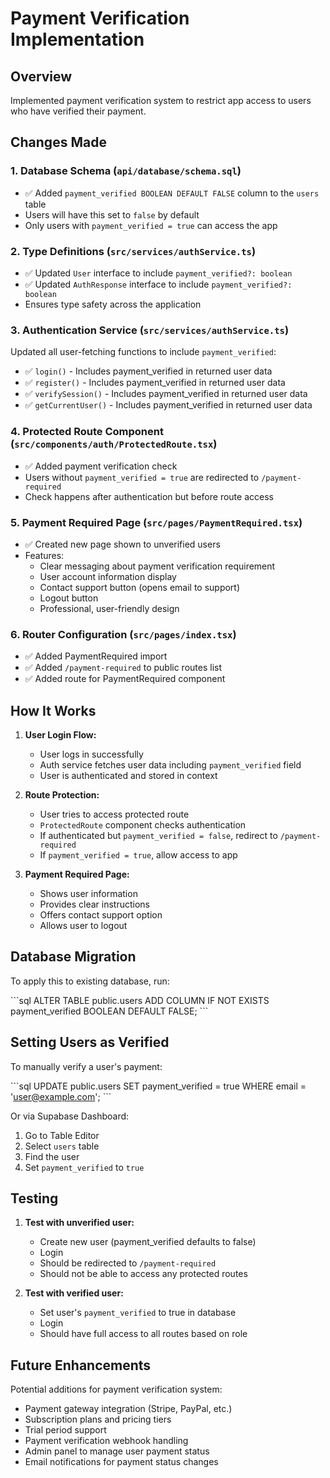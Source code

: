 # Payment Verification Implementation

## Overview
Implemented payment verification system to restrict app access to users who have verified their payment.

## Changes Made

### 1. Database Schema (`api/database/schema.sql`)
- ✅ Added `payment_verified BOOLEAN DEFAULT FALSE` column to the `users` table
- Users will have this set to `false` by default
- Only users with `payment_verified = true` can access the app

### 2. Type Definitions (`src/services/authService.ts`)
- ✅ Updated `User` interface to include `payment_verified?: boolean`
- ✅ Updated `AuthResponse` interface to include `payment_verified?: boolean`
- Ensures type safety across the application

### 3. Authentication Service (`src/services/authService.ts`)
Updated all user-fetching functions to include `payment_verified`:
- ✅ `login()` - Includes payment_verified in returned user data
- ✅ `register()` - Includes payment_verified in returned user data
- ✅ `verifySession()` - Includes payment_verified in returned user data
- ✅ `getCurrentUser()` - Includes payment_verified in returned user data

### 4. Protected Route Component (`src/components/auth/ProtectedRoute.tsx`)
- ✅ Added payment verification check
- Users without `payment_verified = true` are redirected to `/payment-required`
- Check happens after authentication but before route access

### 5. Payment Required Page (`src/pages/PaymentRequired.tsx`)
- ✅ Created new page shown to unverified users
- Features:
  - Clear messaging about payment verification requirement
  - User account information display
  - Contact support button (opens email to support)
  - Logout button
  - Professional, user-friendly design

### 6. Router Configuration (`src/pages/index.tsx`)
- ✅ Added PaymentRequired import
- ✅ Added `/payment-required` to public routes list
- ✅ Added route for PaymentRequired component

## How It Works

1. **User Login Flow:**
   - User logs in successfully
   - Auth service fetches user data including `payment_verified` field
   - User is authenticated and stored in context

2. **Route Protection:**
   - User tries to access protected route
   - `ProtectedRoute` component checks authentication
   - If authenticated but `payment_verified = false`, redirect to `/payment-required`
   - If `payment_verified = true`, allow access to app

3. **Payment Required Page:**
   - Shows user information
   - Provides clear instructions
   - Offers contact support option
   - Allows user to logout

## Database Migration

To apply this to existing database, run:

\`\`\`sql
ALTER TABLE public.users 
ADD COLUMN IF NOT EXISTS payment_verified BOOLEAN DEFAULT FALSE;
\`\`\`

## Setting Users as Verified

To manually verify a user's payment:

\`\`\`sql
UPDATE public.users 
SET payment_verified = true 
WHERE email = 'user@example.com';
\`\`\`

Or via Supabase Dashboard:
1. Go to Table Editor
2. Select `users` table
3. Find the user
4. Set `payment_verified` to `true`

## Testing

1. **Test with unverified user:**
   - Create new user (payment_verified defaults to false)
   - Login
   - Should be redirected to `/payment-required`
   - Should not be able to access any protected routes

2. **Test with verified user:**
   - Set user's `payment_verified` to true in database
   - Login
   - Should have full access to all routes based on role

## Future Enhancements

Potential additions for payment verification system:
- Payment gateway integration (Stripe, PayPal, etc.)
- Subscription plans and pricing tiers
- Trial period support
- Payment verification webhook handling
- Admin panel to manage user payment status
- Email notifications for payment status changes
